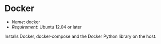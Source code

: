 # Docker

* *Name*: docker
* *Requirement*: Ubuntu 12.04 or later

Installs Docker, docker-compose and the Docker Python library on the host.
